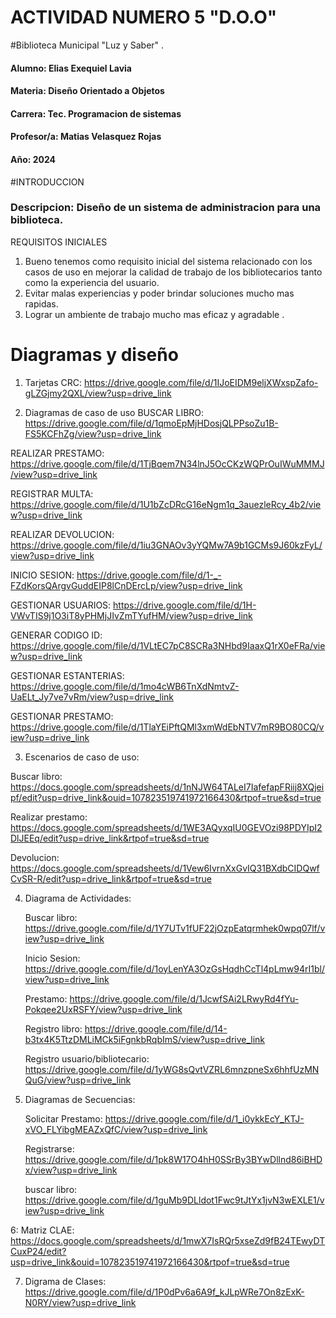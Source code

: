 # ACTIVIDAD NUMERO 5 "D.O.O"

#Biblioteca Municipal "Luz y Saber" .
#### Alumno: Elias Exequiel Lavia
#### Materia: Diseño Orientado a Objetos
#### Carrera: Tec. Programacion de sistemas
#### Profesor/a: Matias Velasquez Rojas
#### Año: 2024


#INTRODUCCION
### Descripcion: Diseño de un sistema de administracion para una biblioteca.

REQUISITOS INICIALES

1)	Bueno tenemos como requisito inicial del sistema relacionado con los casos de uso en mejorar la calidad de trabajo de los bibliotecarios tanto como la experiencia del usuario.
2)	Evitar malas experiencias y poder brindar soluciones mucho mas rapidas.
3)	Lograr un ambiente de trabajo mucho mas eficaz y agradable .

# Diagramas y diseño
1. Tarjetas CRC:  https://drive.google.com/file/d/1IJoEIDM9eljXWxspZafo-gLZGjmy2QXL/view?usp=drive_link

2. Diagramas de caso de uso
   BUSCAR LIBRO:  https://drive.google.com/file/d/1qmoEpMjHDosjQLPPsoZu1B-FS5KCFhZg/view?usp=drive_link

REALIZAR PRESTAMO:  https://drive.google.com/file/d/1TjBqem7N34lnJ5OcCKzWQPrOuIWuMMMJ/view?usp=drive_link
 
  REGISTRAR MULTA:  https://drive.google.com/file/d/1U1bZcDRcG16eNgm1q_3auezleRcy_4b2/view?usp=drive_link
  
   REALIZAR DEVOLUCION:  https://drive.google.com/file/d/1iu3GNAOv3yYQMw7A9b1GCMs9J60kzFyL/view?usp=drive_link
  
   INICIO SESION:  https://drive.google.com/file/d/1-_-FZdKorsQArgvGuddEIP8lCnDErcLp/view?usp=drive_link
  
   GESTIONAR USUARIOS:  https://drive.google.com/file/d/1H-VWvTIS9j1O3iT8yPHMjJIvZmTYufHM/view?usp=drive_link
  
   GENERAR CODIGO ID:  https://drive.google.com/file/d/1VLtEC7pC8SCRa3NHbd9IaaxQ1rX0eFRa/view?usp=drive_link
  
   GESTIONAR ESTANTERIAS:  https://drive.google.com/file/d/1mo4cWB6TnXdNmtvZ-UaELt_Jy7ve7vRm/view?usp=drive_link
  
   GESTIONAR PRESTAMO: https://drive.google.com/file/d/1TlaYEiPftQMl3xmWdEbNTV7mR9BO80CQ/view?usp=drive_link

   3. Escenarios de caso de uso:

   Buscar libro:  https://docs.google.com/spreadsheets/d/1nNJW64TALeI7IafefapFRiij8XQjeipf/edit?usp=drive_link&ouid=107823519741972166430&rtpof=true&sd=true

   Realizar prestamo:  https://docs.google.com/spreadsheets/d/1WE3AQyxqIU0GEVOzi98PDYIpI2DlJEEq/edit?usp=drive_link&rtpof=true&sd=true

   Devolucion:  https://docs.google.com/spreadsheets/d/1Vew6IvrnXxGvIQ31BXdbCIDQwfCvSR-R/edit?usp=drive_link&rtpof=true&sd=true


   4. Diagrama de Actividades:

      Buscar libro:  https://drive.google.com/file/d/1Y7UTv1fUF22jOzpEatqrmhek0wpq07lf/view?usp=drive_link
      
      Inicio Sesion: https://drive.google.com/file/d/1oyLenYA3OzGsHqdhCcTl4pLmw94rI1bl/view?usp=drive_link

      Prestamo: https://drive.google.com/file/d/1JcwfSAi2LRwyRd4fYu-Pokqee2UxRSFY/view?usp=drive_link

      Registro libro:  https://drive.google.com/file/d/14-b3tx4K5TtzDMLiMCk5iFgnkbRqbImS/view?usp=drive_link

      Registro usuario/bibliotecario:  https://drive.google.com/file/d/1yWG8sQvtVZRL6mnzpneSx6hhfUzMNQuG/view?usp=drive_link


   5. Diagramas de Secuencias:

      Solicitar Prestamo:  https://drive.google.com/file/d/1_i0ykkEcY_KTJ-xVO_FLYibgMEAZxQfC/view?usp=drive_link

      Registrarse:  https://drive.google.com/file/d/1pk8W17O4hH0SSrBy3BYwDllnd86iBHDx/view?usp=drive_link

      buscar libro:  https://drive.google.com/file/d/1guMb9DLldot1Fwc9tJtYx1jvN3wEXLE1/view?usp=drive_link

   6: Matriz CLAE:
   https://docs.google.com/spreadsheets/d/1mwX7IsRQr5xseZd9fB24TEwyDTCuxP24/edit?usp=drive_link&ouid=107823519741972166430&rtpof=true&sd=true

   7. Digrama de Clases:  https://drive.google.com/file/d/1P0dPv6a6A9f_kJLpWRe7On8zExK-N0RY/view?usp=drive_link
   

      

      

   

    


